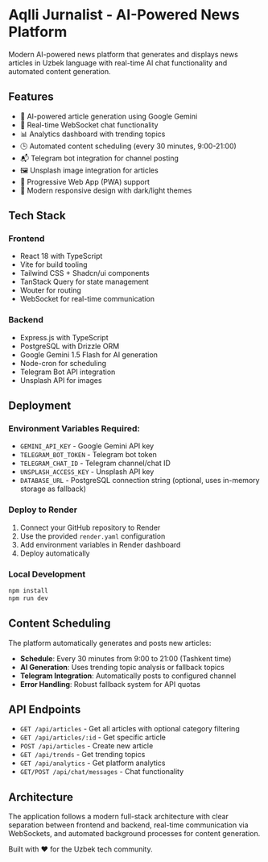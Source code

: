 # Aqlli Jurnalist - AI-Powered News Platform

Modern AI-powered news platform that generates and displays news articles in Uzbek language with real-time AI chat functionality and automated content generation.

## Features

- 🤖 AI-powered article generation using Google Gemini
- 📱 Real-time WebSocket chat functionality
- 📊 Analytics dashboard with trending topics
- 🕒 Automated content scheduling (every 30 minutes, 9:00-21:00)
- 📬 Telegram bot integration for channel posting
- 🖼️ Unsplash image integration for articles
- 📱 Progressive Web App (PWA) support
- 🎨 Modern responsive design with dark/light themes

## Tech Stack

### Frontend
- React 18 with TypeScript
- Vite for build tooling
- Tailwind CSS + Shadcn/ui components
- TanStack Query for state management
- Wouter for routing
- WebSocket for real-time communication

### Backend
- Express.js with TypeScript
- PostgreSQL with Drizzle ORM
- Google Gemini 1.5 Flash for AI generation
- Node-cron for scheduling
- Telegram Bot API integration
- Unsplash API for images

## Deployment

### Environment Variables Required:
- `GEMINI_API_KEY` - Google Gemini API key
- `TELEGRAM_BOT_TOKEN` - Telegram bot token
- `TELEGRAM_CHAT_ID` - Telegram channel/chat ID
- `UNSPLASH_ACCESS_KEY` - Unsplash API key
- `DATABASE_URL` - PostgreSQL connection string (optional, uses in-memory storage as fallback)

### Deploy to Render
1. Connect your GitHub repository to Render
2. Use the provided `render.yaml` configuration
3. Add environment variables in Render dashboard
4. Deploy automatically

### Local Development
```bash
npm install
npm run dev
```

## Content Scheduling

The platform automatically generates and posts new articles:
- **Schedule**: Every 30 minutes from 9:00 to 21:00 (Tashkent time)
- **AI Generation**: Uses trending topic analysis or fallback topics
- **Telegram Integration**: Automatically posts to configured channel
- **Error Handling**: Robust fallback system for API quotas

## API Endpoints

- `GET /api/articles` - Get all articles with optional category filtering
- `GET /api/articles/:id` - Get specific article
- `POST /api/articles` - Create new article
- `GET /api/trends` - Get trending topics
- `GET /api/analytics` - Get platform analytics
- `GET/POST /api/chat/messages` - Chat functionality

## Architecture

The application follows a modern full-stack architecture with clear separation between frontend and backend, real-time communication via WebSockets, and automated background processes for content generation.

Built with ❤️ for the Uzbek tech community.